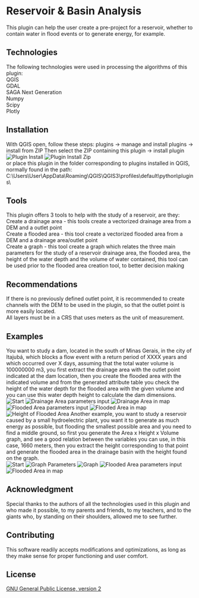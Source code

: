 # Reservoir & Basin Analysis

This plugin can help the user create a pre-project for a reservoir,
whether to contain water in flood events or to generate energy, for example.

## Technologies

The following technologies were used in processing the algorithms of this plugin:  
QGIS  
GDAL  
SAGA Next Generation  
Numpy  
Scipy  
Plotly  


## Installation

With QGIS open, follow these steps: plugins -> manage and install plugins -> install from ZIP
Then select the ZIP containing this plugin -> install plugin  
![Plugin Install](./imgs/installPlugin.png)
![Plugin Install Zip](./imgs/InstallPluginZip.png)    
or place this plugin in the folder corresponding to plugins installed in QGIS,
normally found in the path:   C:\Users\User\AppData\Roaming\QGIS\QGIS3\profiles\default\python\plugins\

## Tools
This plugin offers 3 tools to help with the study of a reservoir, are they:  
Create a drainage area - this tools create a vectorized drainage area from a DEM and a outlet point  
Create a flooded area - this tool create a vectorized flooded area from a DEM and a drainage area/outlet point  
Create a graph - this tool create a graph which relates the three main parameters for the study of a reservoir drainage area, the flooded area,
the height of the water depth and the volume of water contained,
this tool can be used prior to the flooded area creation tool, to better decision making

## Recommendations
If there is no previously defined outlet point, it is recommended to create channels with the DEM to be used in the plugin, so that the outlet point is more easily located.  
All layers must be in a CRS that uses meters as the unit of measurement.

## Examples
You want to study a dam, located in the south of Minas Gerais, in the city of Itajubá,
which blocks a flow event with a return period of XXXX years and which occurred over X days,
assuming that the total water volume is 100000000 m3,
you first extract the drainage area with the outlet point indicated at the dam location,
then you create the flooded area with the indicated volume and from the generated attribute table
you check the height of the water depth for the flooded area with the given volume and you can use this water depth height to calculate the dam dimensions.  
![Start](./imgs/start.png)
![Drainage Area parameters input](./imgs/DAcreate.png)
![Drainage Area in map](./imgs/DAlayer.png)
![Flooded Area parameters input](./imgs/FAcreate.png)
![Flooded Area in map](./imgs/FAlayer.png)
![Height of Flooded Area](./imgs/FAheight.png)
Another example, you want to study a reservoir caused by a small hydroelectric plant,
you want it to generate as much energy as possible,
but flooding the smallest possible area and you need to find a middle ground,
so first you generate the Area x Height x Volume graph,
and see a good relation between the variables you can use, in this case, 1660 meters,
then you extract the height corresponding to that point and generate
the flooded area in the drainage basin with the height found on the graph.  
![Start](./imgs/start.png)
![Graph Parameters](./imgs/graphParameters.png)
![Graph](./imgs/newplot.png)
![Flooded Area parameters input](./imgs/hydroeletricFloodedAreaParameters.png)
![Flooded Area in map](./imgs/hydroeletricFloodedAreaLayer.png)
## Acknowledgment

Special thanks to the authors of all the technologies used in this plugin and who made it possible,
to my parents and friends, to my teachers, and to the giants who, by standing on their shoulders,
allowed me to see further.

## Contributing

This software readily accepts modifications and optimizations, as long as they make sense for proper functioning and user comfort.

## License

[GNU General Public License, version 2](https://www.gnu.org/licenses/old-licenses/gpl-2.0.html.en)